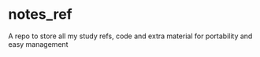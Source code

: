 # notes_ref
 A repo to store all my study refs, code and extra material for portability and easy management
